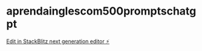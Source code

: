  # aprendainglescom500promptschatgpt

[Edit in StackBlitz next generation editor ⚡️](https://stackblitz.com/~/github.com/vitorga03/aprendainglescom500promptschatgpt)